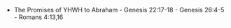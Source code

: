    - The Promises of YHWH to Abraham
    - Genesis 22:17-18
    - Genesis 26:4-5
    - Romans 4:13,16
